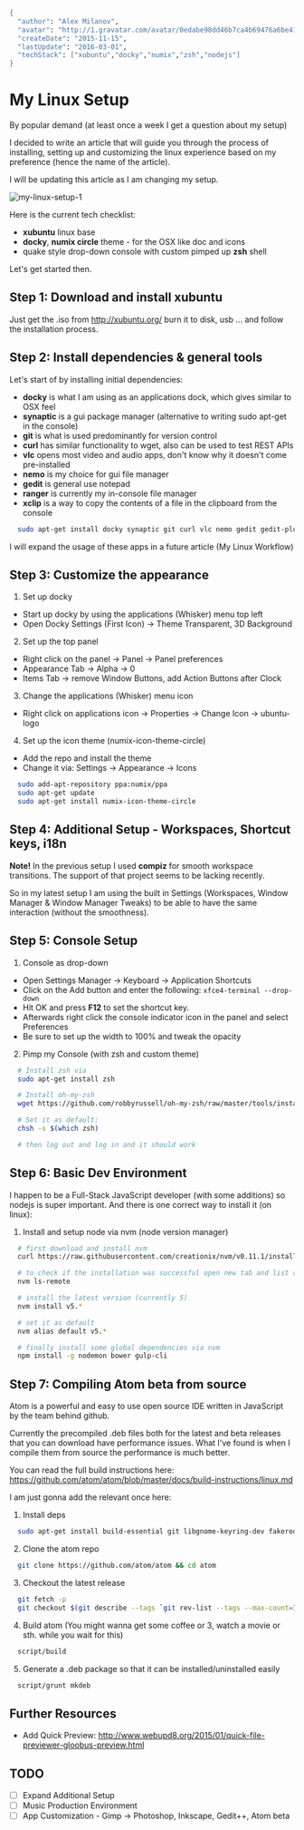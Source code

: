 ```meta
{
  "author": "Alex Milanov",
  "avatar": "http://1.gravatar.com/avatar/0edabe98dd46b7ca4b69476a6be41736",
  "createDate": "2015-11-15",
  "lastUpdate": "2016-03-01",
  "techStack": ["xubuntu","docky","numix","zsh","nodejs"]
}
```
# My Linux Setup

By popular demand (at least once a week I get a question about my setup)

I decided to write an article that will guide you through the process of installing, setting up and customizing the linux experience based on my preference (hence the name of the article).

I will be updating this article as I am changing my setup.

![my-linux-setup-1](/assets/txt/my-linux-setup-1.png)

Here is the current tech checklist:
- **xubuntu** linux base
- **docky**, **numix circle** theme - for the OSX like doc and icons
- quake style drop-down console with custom pimped up **zsh** shell

Let's get started then.

## Step 1: Download and install xubuntu

Just get the .iso from http://xubuntu.org/ burn it to disk, usb ... and follow the installation process.

## Step 2: Install dependencies & general tools

Let's start of by installing initial dependencies:
- **docky** is what I am using as an applications dock, which gives similar to OSX feel
- **synaptic** is a gui package manager (alternative to writing sudo apt-get in the console)
- **git** is what is used predominantly for version control
- **curl** has similar functionality to wget, also can be used to test REST APIs
- **vlc** opens most video and audio apps, don't know why it doesn't come pre-installed
- **nemo** is my choice for gui file manager
- **gedit** is general use notepad
- **ranger** is currently my in-console file manager
- **xclip** is a way to copy the contents of a file in the clipboard from the console

```sh
  sudo apt-get install docky synaptic git curl vlc nemo gedit gedit-plugins ranger xclip
```

I will expand the usage of these apps in a future article (My Linux Workflow)

## Step 3: Customize the appearance

1. Set up docky
 - Start up docky by using the applications (Whisker) menu top left
 - Open Docky Settings (First Icon) -> Theme Transparent, 3D Background
2. Set up the top panel
 - Right click on the panel -> Panel -> Panel preferences
 - Appearance Tab -> Alpha -> 0
 - Items Tab -> remove Window Buttons, add Action Buttons after Clock
3. Change the applications (Whisker) menu icon
 - Right click on applications icon -> Properties -> Change Icon -> ubuntu-logo
4. Set up the icon theme (numix-icon-theme-circle)
 - Add the repo and install the theme
 - Change it via: Settings -> Appearance -> Icons

```sh
  sudo add-apt-repository ppa:numix/ppa
  sudo apt-get update
  sudo apt-get install numix-icon-theme-circle
```

## Step 4: Additional Setup - Workspaces, Shortcut keys, i18n

 **Note!** In the previous setup I used **compiz** for smooth workspace transitions. The support of that project seems to be lacking recently.

 So in my latest setup I am using the built in Settings (Workspaces, Window Manager & Window Manager Tweaks) to be able to have the same interaction (without the smoothness).

## Step 5: Console Setup

1. Console as drop-down
 - Open Settings Manager -> Keyboard -> Application Shortcuts
 - Click on the Add button and enter the following: `xfce4-terminal --drop-down`
 - Hit OK and press **F12** to set the shortcut key.
 - Afterwards right click the console indicator icon in the panel and select Preferences
 - Be sure to set up the width to 100% and tweak the opacity

2. Pimp my Console (with zsh and custom theme)
```sh
  # Install zsh via
  sudo apt-get install zsh

  # Install oh-my-zsh
  wget https://github.com/robbyrussell/oh-my-zsh/raw/master/tools/install.sh -O - | zsh

  # Set it as default:
  chsh -s $(which zsh)

  # then log out and log in and it should work
```

## Step 6: Basic Dev Environment

I happen to be a Full-Stack JavaScript developer (with some additions) so nodejs is super important.
And there is one correct way to install it (on linux):

1. Install and setup node via nvm (node version manager)
```sh
  # first download and install nvm
  curl https://raw.githubusercontent.com/creationix/nvm/v0.11.1/install.sh | zsh

  # to check if the installation was successful open new tab and list remote versions
  nvm ls-remote

  # install the latest version (currently 5)
  nvm install v5.*

  # set it as default  
  nvm alias default v5.*

  # finally install some global dependencies via nvm   
  npm install -g nodemon bower gulp-cli
```

## Step 7: Compiling Atom beta from source
Atom is a powerful and easy to use open source IDE written in JavaScript by the team behind github.

Currently the precompiled .deb files both for the latest and beta releases that you can download have performance issues. What I've found is when I compile them from source the performance is much better.

You can read the full build instructions here:
https://github.com/atom/atom/blob/master/docs/build-instructions/linux.md

I am just gonna add the relevant once here:
1. Install deps
```sh
  sudo apt-get install build-essential git libgnome-keyring-dev fakeroot
```

2. Clone the atom repo
```sh
  git clone https://github.com/atom/atom && cd atom
```

3. Checkout the latest release
```sh
  git fetch -p
  git checkout $(git describe --tags `git rev-list --tags --max-count=1`)
```

4. Build atom (You might wanna get some coffee or 3, watch a movie or sth. while you wait for this)
```sh
  script/build
```

5. Generate a .deb package so that it can be installed/uninstalled easily
```sh
  script/grunt mkdeb
```

## Further Resources

- Add Quick Preview: http://www.webupd8.org/2015/01/quick-file-previewer-gloobus-preview.html

## TODO
- [ ] Expand Additional Setup
- [ ] Music Production Environment
- [ ] App Customization - Gimp -> Photoshop, Inkscape, Gedit++, Atom beta  
